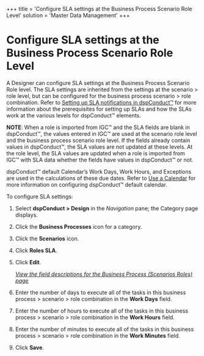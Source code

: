 +++
title = 'Configure SLA settings at the Business Process Scenario Role Level'
solution = 'Master Data Management'
+++

# Configure SLA settings at the Business Process Scenario Role Level

A Designer can configure SLA settings at the Business Process Scenario
Role level. The SLA settings are inherited from the settings at the
scenario \> role level, but can be configured for the business process
scenario \> role combination. Refer to [Setting up SLA notifications in
dspConduct™](Set_Up_SLA_Notifications.htm) for more information about
the prerequisites for setting up SLAs and how the SLAs work at the
various levels for dspConduct™ elements.

**NOTE**: When a role is imported from IGC™ and the SLA fields are blank
in dspConduct™, the values entered in IGC™ are used at the scenario role
level and the business process scenario role level. If the fields
already contain values in dspConduct™, the SLA values are not updated at
these levels. At the role level, the SLA values are updated when a role
is imported from IGC™ with SLA data whether the fields have values in
dspConduct™ or not.

dspConduct™ default Calendar’s Work Days, Work Hours, and Exceptions are
used in the calculations of these due dates. Refer to [Use a
Calendar](../../../Platform/Common/Use_Cases/Use_a_Calendar.htm) for
more information on configuring dspConduct™ default calendar.

To configure SLA settings:

1.  Select <span style="font-weight: bold;">dspConduct \>
    </span>**Design** in the *Navigation* pane; the Category page
    displays.

2.  Click the **Business Processes** icon for a category.

3.  Click the **Scenarios** icon.

4.  Click **Roles SLA**.

5.  Click **Edit**.
    
    *[View the field descriptions for the Business Process (Scenarios
    Roles) page](../Page_Desc/Business_Process_Scenario_Roles.htm)*

6.  Enter the number of days to execute all of the tasks in this
    business process \> scenario \> role combination in the **Work
    Days** field.

7.  Enter the number of hours to execute all of the tasks in this
    business process \> scenario \> role combination in the **Work
    Hours** field.

8.  Enter the number of minutes to execute all of the tasks in this
    business process \> scenario \> role combination in the **Work
    Minutes** field.

9.  Click **Save**.
